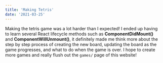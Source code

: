 ```yaml
---
title: 'Making Tetris'
date: '2021-03-25'
---
```


Making the tetris game was a lot harder than I expected! I ended up having to learn several React lifecycle methods such as **ComponentDidMount()** and **ComponentWillUnmount()**, it
definitely made me think more about the step by step process of creating the new board, updating the board as the game progresses, and what to do when the game is over. I hope to create more
games and really flush out the `games/` page of this website!